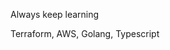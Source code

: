 Always keep learning  

Terraform, AWS, Golang, Typescript
<!--
- 🔭 I’m currently working on   <br />
- 🌱 I’m currently learning ...  <br />
  Terraform, More AWS Services, Kubernetes, Jeknins. <br />
- 👯 I’m looking to collaborate on ...  <br />
- 🤔 I’m looking for help with ...  <br />
- 💬 Ask me about ...  <br />
- 📫 How to reach me: ...  <br />
- ⚡ Fun fact: ...  <br />
-->
